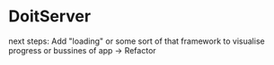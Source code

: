 # DoitServer

next steps: 
 Add "loading" or some sort of that framework to visualise progress or bussines of app  -> 
 Refactor
